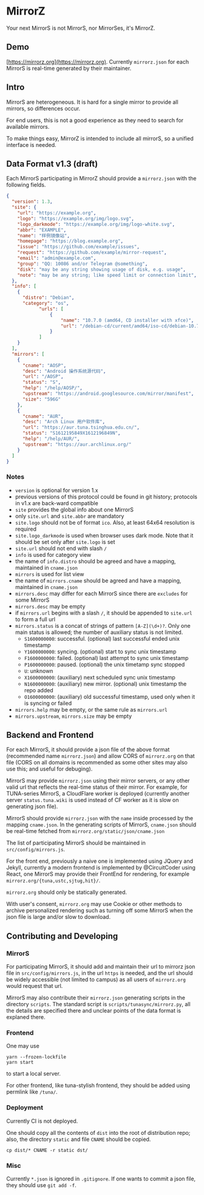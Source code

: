 # MirrorZ

Your next MirrorS is not MirrorS, nor MirrorSes, it's MirrorZ.

## Demo

[https://mirrorz.org](https://mirrorz.org). Currently `mirrorz.json` for each MirrorS is real-time generated by their maintainer.

## Intro

MirrorS are heterogeneous. It is hard for a single mirror to provide all mirrors, so differences occur.

For end users, this is not a good experience as they need to search for available mirrors.

To make things easy, MirrorZ is intended to include all mirrorS, so a unified interface is needed.

## Data Format v1.3 (draft)

Each MirrorS participating in MirrorZ should provide a `mirrorz.json` with the following fields.

```json
{
  "version": 1.3,
  "site": {
    "url": "https://example.org",
    "logo": "https://example.org/img/logo.svg",
    "logo_darkmode": "https://example.org/img/logo-white.svg",
    "abbr": "EXAMPLE",
    "name": "样例镜像站",
    "homepage": "https://blog.example.org",
    "issue": "https://github.com/example/issues",
    "request": "https://github.com/example/mirror-request",
    "email": "admin@example.com",
    "group": "QQ: 10086 and/or Telegram @something",
    "disk": "may be any string showing usage of disk, e.g. usage",
    "note": "may be any string; like speed limit or connection limit",
  },
  "info": [
    {
      "distro": "Debian",
      "category": "os",
            "urls": [
                {
                    "name": "10.7.0 (amd64, CD installer with xfce)",
                    "url": "/debian-cd/current/amd64/iso-cd/debian-10.7.0-amd64-xfce-CD-1.iso"
                }
            ]
    }
  ],
  "mirrors": [
    {
      "cname": "AOSP",
      "desc": "Android 操作系统源代码",
      "url": "/AOSP",
      "status": "S",
      "help": "/help/AOSP/",
      "upstream": "https://android.googlesource.com/mirror/manifest",
      "size": "596G"
    },
    {
      "cname": "AUR",
      "desc": "Arch Linux 用户软件库",
      "url": "https://aur.tuna.tsinghua.edu.cn/",
      "status": "S1612195849X1612196849N",
      "help": "/help/AUR/",
      "upstream": "https://aur.archlinux.org/"
    }
  ]
}
```

### Notes

* `version` is optional for version 1.x
* previous versions of this protocol could be found in git history; protocols in v1.x are back-ward compatible
* `site` provides the global info about one MirrorS
* only `site.url` and `site.abbr` are mandatory
* `site.logo` should not be of format `ico`. Also, at least 64x64 resolution is required
* `site.logo_darkmode` is used when browser uses dark mode. Note that it should be set only after `site.logo` is set
* `site.url` should not end with slash `/`
* `info` is used for category view
* the name of `info.distro` should be agreed and have a mapping, maintained in `cname.json`
* `mirrors` is used for list view
* the name of `mirrors.cname` should be agreed and have a mapping, maintained in `cname.json`
* `mirrors.desc` may differ for each MirrorS since there are `excludes` for some MirrorS
* `mirrors.desc` may be empty
* if `mirrors.url` begins with a slash `/`, it should be appended to `site.url` to form a full url
* `mirrors.status` is a concat of strings of pattern `[A-Z](\d+)?`. Only one main status is allowed; the number of auxiliary status is not limited.
  - `S1600000000`: successful. (optional) last successful ended unix timestamp
  - `Y1600000000`: syncing. (optional) start to sync unix timestamp
  - `F1600000000`: failed. (optional) last attempt to sync unix timestamp
  - `P1600000000`: paused. (optional) the unix timetamp sync stopped
  - `U`: unknown
  - `X1600000000`: (auxiliary) next scheduled sync unix timestamp
  - `N1600000000`: (auxiliary) new mirror. (optional) unix timestamp the repo added
  - `O1600000000`: (auxiliary) old successful timestamp, used only when it is syncing or failed
* `mirrors.help` may be empty, or the same rule as `mirrors.url`
* `mirrors.upstream`, `mirrors.size` may be empty

## Backend and Frontend

For each MirrorS, it should provide a json file of the above format (recommended name `mirrorz.json`) and allow CORS of `mirrorz.org` on that file (CORS on all domains is recommended as some other sites may also use this; and useful for debuging).

MirrorS may provide `mirrorz.json` using their mirror servers, or any other valid url that reflects the real-time status of their mirror. For example, for TUNA-series MirrorS, a CloudFlare worker is deployed (currently another server `status.tuna.wiki` is used instead of CF worker as it is slow on generating json file).

MirrorS should provide `mirrorz.json` with the `name` inside processed by the mapping `cname.json`. In the generating scripts of MirrorS, `cname.json` should be real-time fetched from `mirrorz.org/static/json/cname.json`

The list of participating MirrorS should be maintained in `src/config/mirrors.js`.

For the front end, previously a naive one is implemented using JQuery and Jekyll, currently a modern frontend is implemented by @CircuitCoder using React, one MirrorS may provide their FrontEnd for rendering, for example `mirrorz.org/{tuna,ustc,sjtug,hit}/`.

`mirrorz.org` should only be statically generated.

With user's consent, `mirrorz.org` may use Cookie or other methods to archive personalized rendering such as turning off some MirrorS when the json file is large and/or slow to download.

## Contributing and Developing

### MirrorS

For participating MirrorS, it should add and maintain their url to mirrorz json file in `src/config/mirrors.js`, in the url `https` is needed, and the url should be widely accessible (not limited to campus) as all users of `mirrorz.org` would request that url.

MirrorS may also contribute their `mirrorz.json` generating scripts in the directory `scripts`. The standard script is `scripts/tunasync/mirrorz.py`, all the details are specified there and unclear points of the data format is explaned there.

### Frontend

One may use

```
yarn --frozen-lockfile
yarn start
```

to start a local server.

For other frontend, like tuna-stylish frontend, they should be added using permlink like `/tuna/`.

### Deployment

Currently CI is not deployed.

One should copy all the contents of `dist` into the root of distribution repo; also, the directory `static` and file `CNAME` should be copied.

```
cp dist/* CNAME -r static dst/
```

### Misc

Currently `*.json` is ignored in `.gitignore`. If one wants to commit a json file, they should use `git add -f`.

<!--
 vim: ts=2 sts=2 sw=2
-->
